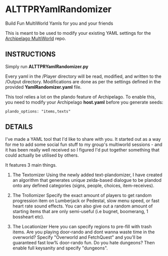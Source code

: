# ALTTPRYamlRandomizer
Build Fun MultiWorld Yamls for you and your friends

This is meant to be used to modify your existing YAML settings for the [Archipelago MultiWorld](https://github.com/Berserker66/MultiWorld-Utilities/releases) repo.

## INSTRUCTIONS

Simply run **ALTTPRYamlRandomizer.py**

Every yaml in the /Player directory will be read, modified, and written to the /Output directory.
Modifications are done as per the settings defined in the provided **YamlRandomizer.yaml** file.

This tool relies a lot on the plando feature of Archipelago.
To enable this, you need to modify your Archipelago **host.yaml** before you generate seeds:

    plando_options: "items,texts"

## DETAILS

I've made a YAML tool that I'd like to share with you. It started out as a way for me to add some social fun stuff to my group's multiworld sessions - and it has been really well received so I figured I'd put together something that could actually be utilised by others.

It features 3 main things.

1) The Textomizer
    Using the newly added text-plandomizer, I have created an algorithm that generates unique zelda-based dialogue to be plandod onto any defined categories (signs, people, choices, item-receives).

2) The Trollomizer
    Specify the exact amount of players to get random progression item on Lumberjack or Pedestal, slow menu speed, or fast heart rate sound effects.
    You can also give out a random amount of starting items that are only semi-useful (i.e bugnet, boomerang, 1 bossheart etc).

3) The Locationizer
    Here you can specify regions to pre-fill with trash items.
    Are you playing door-rando and dont wanna waste time in the overworld?
    Specify "Overworld and FetchQuest" and you'll be guaranteed fast low% door-rando fun.
    Do you hate dungeons? Then enable full keysanity and specify "dungeons".